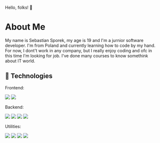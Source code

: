 <p>Hello, folks! 👋</p>

<h1>About Me</h1>

My name is Sebastian Sporek, my age is 19 and I'm a jurnior software developer. I'm from Poland and currently learning how to code by my hand.
For now, I dont't work in any company, but I really enjoy coding and ofc in this time I'm looking for job. I've done many courses to know somethink about IT world.

<h2>🔧 Technologies</h2>

Frontend:

![](https://img.shields.io/badge/Code-HTML5-informational?style=flat&logo=<LOGO_NAME>&logoColor=white&color=2bbc8a)
![](https://img.shields.io/badge/Code-CSS-informational?style=flat&logo=<LOGO_NAME>&logoColor=white&color=2bbc8a)

Backend:

![](https://img.shields.io/badge/Code-Python-informational?style=flat&logo=<LOGO_NAME>&logoColor=white&color=2bbc8a)
![](https://img.shields.io/badge/Code-C++-informational?style=flat&logo=<LOGO_NAME>&logoColor=white&color=2bbc8a)
![](https://img.shields.io/badge/Code-Django-informational?style=flat&logo=<LOGO_NAME>&logoColor=white&color=2bbc8a)
![](https://img.shields.io/badge/Code-MySQL-informational?style=flat&logo=<LOGO_NAME>&logoColor=white&color=2bbc8a)

Utilities:

![](https://img.shields.io/badge/Code-Ubuntu-informational?style=flat&logo=<LOGO_NAME>&logoColor=white&color=2bbc8a)
![](https://img.shields.io/badge/Code-Git-informational?style=flat&logo=<LOGO_NAME>&logoColor=white&color=2bbc8a)
![](https://img.shields.io/badge/Code-Github-informational?style=flat&logo=<LOGO_NAME>&logoColor=white&color=2bbc8a)
![](https://img.shields.io/badge/Code-VSCode-informational?style=flat&logo=<LOGO_NAME>&logoColor=white&color=2bbc8a)
